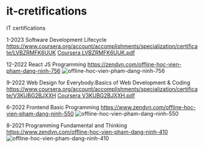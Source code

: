 # it-cretifications
IT certifications




1-2023
Software Development Lifecycle
https://www.coursera.org/account/accomplishments/specialization/certificate/LVBZRMFK6UUK
[Coursera LVBZRMFK6UUK.pdf](https://github.com/ninhpd-sefr/it-cretifications/files/11288000/Coursera.LVBZRMFK6UUK.pdf)



12-2022
React JS Programming
https://zendvn.com/offline-hoc-vien-pham-dang-ninh-756
![offline-hoc-vien-pham-dang-ninh-756](https://user-images.githubusercontent.com/89170990/233416142-330b2fb2-8be3-457d-b732-9b03fc0e3a1c.png)


9-2022
Web Design for Everybody:Basics of Web Development & Coding
https://www.coursera.org/account/accomplishments/specialization/certificate/V3KUBG2BJXXH
[Coursera V3KUBG2BJXXH.pdf](https://github.com/ninhpd-sefr/it-cretifications/files/11287984/Coursera.V3KUBG2BJXXH.pdf)




6-2022
Frontend Basic Programming
https://www.zendvn.com/offline-hoc-vien-pham-dang-ninh-550
![offline-hoc-vien-pham-dang-ninh-550](https://user-images.githubusercontent.com/89170990/233415926-111e7ec3-0bc8-4fb1-ba84-530890ea3151.jpg)





8-2021 
Programming Fundamental and Thinking
https://www.zendvn.com/offline-hoc-vien-pham-dang-ninh-410
![offline-hoc-vien-pham-dang-ninh-410](https://user-images.githubusercontent.com/89170990/233415358-cc38d105-d836-4ae0-8f1c-0ad5ad0d8994.png)

